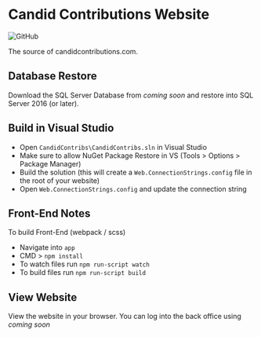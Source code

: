# Candid Contributions Website

![GitHub](https://img.shields.io/github/license/candidcontributions/Candid-Contribs-Web)

The source of candidcontributions.com.

## Database Restore

Download the SQL Server Database from <i>coming soon</i> and restore into SQL Server 2016 (or later).

## Build in Visual Studio

* Open `CandidContribs\CandidContribs.sln` in Visual Studio
* Make sure to allow NuGet Package Restore in VS (Tools > Options > Package Manager)
* Build the solution (this will create a `Web.ConnectionStrings.config` file in the root of your website)
* Open `Web.ConnectionStrings.config` and update the connection string

## Front-End Notes

To build Front-End (webpack / scss)

* Navigate into `app`
* CMD > `npm install`
* To watch files run `npm run-script watch`
* To build files run `npm run-script build`

## View Website

View the website in your browser. You can log into the back office using <i>coming soon</i>
